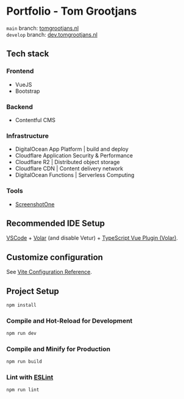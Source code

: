 # Portfolio - Tom Grootjans

`main` branch: [tomgrootjans.nl](https://tomgrootjans.nl)
<br>
`develop` branch: [dev.tomgrootjans.nl](https://dev.tomgrootjans.nl)

## Tech stack

### Frontend
- VueJS
- Bootstrap

### Backend
- Contentful CMS

### Infrastructure
- DigitalOcean App Platform | build and deploy
- Cloudflare Application Security & Performance
- Cloudflare R2 | Distributed object storage
- Cloudflare CDN | Content delivery network
- DigitalOcean Functions | Serverless Computing

### Tools
- [ScreenshotOne](https://screenshotone.com/docs)




## Recommended IDE Setup

[VSCode](https://code.visualstudio.com/) + [Volar](https://marketplace.visualstudio.com/items?itemName=Vue.volar) (and disable Vetur) + [TypeScript Vue Plugin (Volar)](https://marketplace.visualstudio.com/items?itemName=Vue.vscode-typescript-vue-plugin).

## Customize configuration

See [Vite Configuration Reference](https://vitejs.dev/config/).

## Project Setup

```sh
npm install
```

### Compile and Hot-Reload for Development

```sh
npm run dev
```

### Compile and Minify for Production

```sh
npm run build
```

### Lint with [ESLint](https://eslint.org/)

```sh
npm run lint
```
